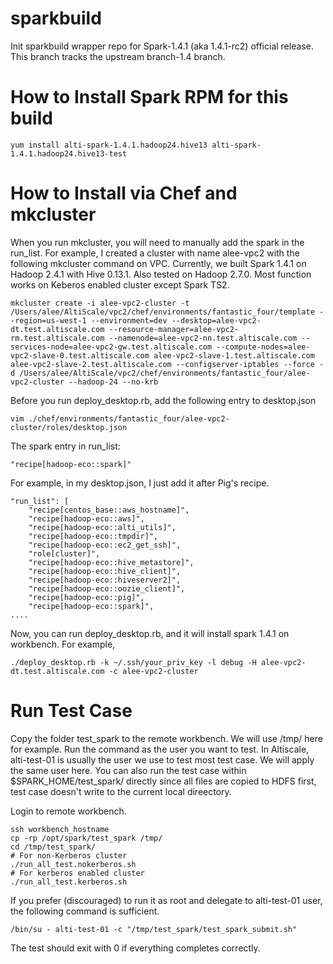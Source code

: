 sparkbuild
==========

Init sparkbuild wrapper repo for Spark-1.4.1 (aka 1.4.1-rc2) official release.
This branch tracks the upstream branch-1.4 branch.

How to Install Spark RPM for this build
==========
```
yum install alti-spark-1.4.1.hadoop24.hive13 alti-spark-1.4.1.hadoop24.hive13-test
```

How to Install via Chef and mkcluster
==========
When you run mkcluster, you will need to manually add the spark in the run_list.
For example, I created a cluster with name alee-vpc2 with the following mkcluster command on VPC.
Currently, we built Spark 1.4.1 on Hadoop 2.4.1 with Hive 0.13.1. 
Also tested on Hadoop 2.7.0.
Most function works on Keberos enabled cluster except Spark TS2.

```
mkcluster create -i alee-vpc2-cluster -t /Users/alee/AltiScale/vpc2/chef/environments/fantastic_four/template --region=us-west-1 --environment=dev --desktop=alee-vpc2-dt.test.altiscale.com --resource-manager=alee-vpc2-rm.test.altiscale.com --namenode=alee-vpc2-nn.test.altiscale.com --services-node=alee-vpc2-gw.test.altiscale.com --compute-nodes=alee-vpc2-slave-0.test.altiscale.com alee-vpc2-slave-1.test.altiscale.com alee-vpc2-slave-2.test.altiscale.com --configserver-iptables --force -d /Users/alee/AltiScale/vpc2/chef/environments/fantastic_four/alee-vpc2-cluster --hadoop-24 --no-krb
```

Before you run deploy_desktop.rb, add the following entry to desktop.json
```
vim ./chef/environments/fantastic_four/alee-vpc2-cluster/roles/desktop.json
```
The spark entry in run_list:
```
"recipe[hadoop-eco::spark]"
```
For example, in my desktop.json, I just add it after Pig's recipe.
```
"run_list": [
    "recipe[centos_base::aws_hostname]",
    "recipe[hadoop-eco::aws]",
    "recipe[hadoop-eco::alti_utils]",
    "recipe[hadoop-eco::tmpdir]",
    "recipe[hadoop-eco::ec2_get_ssh]",
    "role[cluster]",
    "recipe[hadoop-eco::hive_metastore]",
    "recipe[hadoop-eco::hive_client]",
    "recipe[hadoop-eco::hiveserver2]",
    "recipe[hadoop-eco::oozie_client]",
    "recipe[hadoop-eco::pig]",
    "recipe[hadoop-eco::spark]",
....
```
Now, you can run deploy_desktop.rb, and it will install spark 1.4.1 on workbench. For example,
```
./deploy_desktop.rb -k ~/.ssh/your_priv_key -l debug -H alee-vpc2-dt.test.altiscale.com -c alee-vpc2-cluster
```

Run Test Case
==========
Copy the folder test_spark to the remote workbench. We will use /tmp/ here for example.
Run the command as the user you want to test. In Altiscale, alti-test-01 is usually
the user we use to test most test case. We will apply the same user here. You can also
run the test case within $SPARK_HOME/test_spark/ directly since all files are copied to 
HDFS first, test case doesn't write to the current local direectory.

Login to remote workbench.
```
ssh workbench_hostname
cp -rp /opt/spark/test_spark /tmp/
cd /tmp/test_spark/
# For non-Kerberos cluster
./run_all_test.nokerberos.sh
# For kerberos enabled cluster
./run_all_test.kerberos.sh
```

If you prefer (discouraged) to run it as root and delegate to alti-test-01 user, the following
command is sufficient.
```
/bin/su - alti-test-01 -c "/tmp/test_spark/test_spark_submit.sh"
```

The test should exit with 0 if everything completes correctly.



